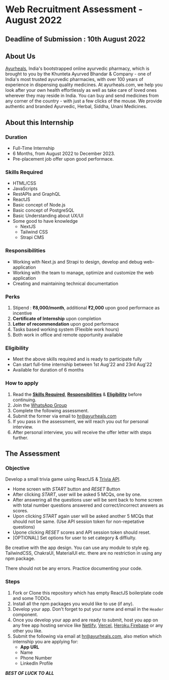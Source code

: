 # Web Recruitment Assessment - August 2022

## **Deadline of Submission : 10th August 2022**

## About Us

[Ayurheals](https://ayurheals.com), India's bootstrapped online ayurvedic pharmacy, which is brought to you by the Khunteta Ayurved Bhandar & Company - one of India's most trusted ayurvedic pharmacies, with over 100 years of experience in dispensing quality medicines. At ayurheals.com, we help you look after your own health effortlessly as well as take care of loved ones wherever they may reside in India. You can buy and send medicines from any corner of the country - with just a few clicks of the mouse. We provide authentic and branded Ayurvedic, Herbal, Siddha, Unani Medicines.

## About this Internship

### Duration

- Full-Time Internship
- 6 Months, from August 2022 to December 2023.
- Pre-placement job offer upon good performace.

### Skills Required

- HTML/CSS
- JavaScripts
- RestAPIs and GraphQL
- ReactJS
- Basic concept of Node.js
- Basic concept of PostgreSQL
- Basic Understanding about UX/UI
- Some good to have knowledge
  - NextJS
  - Tailwind CSS
  - Strapi CMS

### Responsibilities

- Working with Next.js and Strapi to design, develop and debug web-application
- Working with the team to manage, optimize and customize the web application
- Creating and maintaining technical documentation

### Perks

1. Stipend : **₹8,000/month**, additional **₹2,000** upon good performace as incentive
2. **Certificate of Internship** upon completion
3. **Letter of recommendation** upon good performace
4. Tasks based working system (Flexible work hours)
5. Both work in office and remote opportunity available

### Eligibility

- Meet the above skills required and is ready to participate fully
- Can start full-time internship between 1st Aug'22 and 23rd Aug'22
- Available for duration of 6 months

### How to apply

1. Read the [**Skills Required**](#skills-required), [**Responsibilities**](#responsibilities) & [**Eligibility**](#eligibility) before continuing.
2. Join the [WhatsApp Group](https://chat.whatsapp.com/BVgjLNOF71GHfRhnQJsSKM)
3. Complete the following assessment.
4. Submit the former via email to hr@ayurheals.com
5. If you pass in the assessment, we will reach you out for personal interview.
6. After personal interview, you will receive the offer letter with steps further.

## **The Assessment**

### Objective

Develop a small trivia game using ReactJS & [Trivia API](https://opentdb.com/api_config.php).

- Home screen with _START_ button and _RESET_ Button
- After clicking _START_, user will be asked 5 MCQs, one by one.
- After answering all the questions user will be sent back to home screen with total number questions answered and correct/incorrect answers as scores.
- Upon clicking _START_ again user will be asked another 5 MCQs that should not be same. (Use API session token for non-repetative questions)
- Upone clicking _RESET_ scores and API session token should reset.
- \[OPTIONAL\] Set options for user to set category & diffiulty.

Be creative with the app design. You can use any module to style eg. TailwindCSS, ChakraUI, MaterialUI etc. there are no restriction in using any npm package.

There should not be any errors. Practice documenting your code.

### Steps

1. Fork or Clone this repository which has empty ReactJS boilerplate code and some TODOs.
2. Install all the npm packages you would like to use (if any).
3. Develop your app. Don't forget to put your name and email in the `Header` component.
4. Once you develop your app and are ready to submit, host you app on any free app hosting service like [Netlify](https://www.netlify.com/), [Vercel](https://vercel.com/), [Heroku](https://www.heroku.com/),[Firebase](https://firebase.google.com/products/hosting) or any other you like.
5. Submit the following via email at hr@ayurheals.com, also metion which internship you are applying for:
   - **App URL**
   - Name
   - Phone Number
   - LinkedIn Profile
   
**_BEST OF LUCK TO ALL_**
